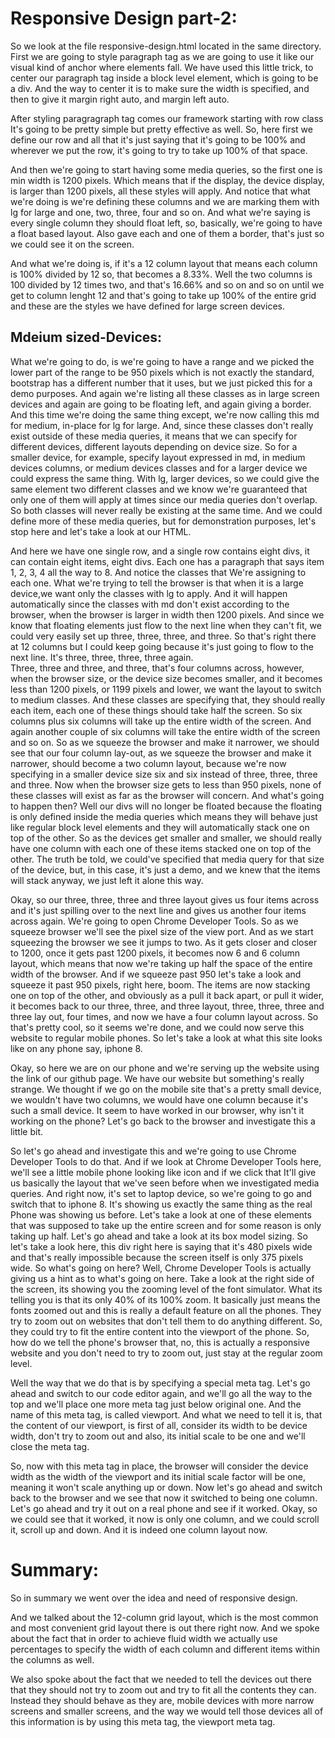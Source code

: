 # Responsive Design part-2:
So we look at the file responsive-design.html located in the same directory.
First we are going to style paragraph tag as we are going to use it like our visual kind of anchor where elements fall. 
We have used this little trick, to center our paragraph tag inside a block level element, which is going to be a div. 
And the way to center it is to make sure the width is specified, and then to give it margin right auto, and margin left auto.

After styling paragragraph tag comes our framework starting with row class
It's going to be pretty simple but pretty effective as well. So, here first we define our row and all that it's just saying that it's going to be 100% and wherever we put the row, it's going to try to take up 100% of that space.

And then we're going to start having some media queries, so the first one is min width is 1200 pixels. 
Which means that if the display, the device display, is larger than 1200 pixels, all these styles will apply.
And notice that what we're doing is we're defining these columns and we are marking them with lg for large and one, two, three, four and so on. 
And what we're saying is every single column they should float left, so, basically, we're going to have a float based layout. Also gave each and one of them a border, that's just so we could see it on the screen.

And what we're doing is, if it's a 12 column layout that means each column is 100% divided by 12 so, that becomes a 8.33%. 
Well the two columns is 100 divided by 12 times two, and that's 16.66% and so on and so on until we get to column lenght 12 and that's going to take up 100% of the entire grid and these are the styles we have defined for large screen devices. 

## Mdeium sized-Devices:
What we're going to do, is we're going to have a range and we picked the lower part of the range to be 950 pixels which is not exactly the standard, bootstrap has a different number that it uses, but we just picked this for a demo purposes. 
And again we're listing all these classes as in large screen devices and again are going to be floating left, and again giving a border. 
And this time we're doing the same thing except, we're now calling this md for medium, in-place for lg for large. 
And, since these classes don't really exist outside of these media queries, it means that we can specify for different devices, different layouts depending on device size. 
So for a smaller device, for example, specify layout expressed in md, in medium devices columns, or medium devices classes and for a larger device we could express the same thing. 
With lg, larger devices, so we could give the same element two different classes and we know we're guaranteed that only one of them will apply at times since our media queries don't overlap. 
So both classes will never really be existing at the same time. And we could define more of these media queries, but for demonstration purposes, let's stop here and let's take a look at our HTML. 

And here we have one single row, and a single row contains eight divs, it can contain eight items, eight divs. Each one has a paragraph that says item 1, 2, 3, 4 all the way to 8. 
And notice the classes that We're assigning to each one. What we're trying to tell the browser is that when it is a large device,we want only the classes with lg to apply. And it will happen automatically since the classes with md don't exist according to the browser, when the browser is larger in width then 1200 pixels. 
And since we know that floating elements just flow to the next line when they can't fit, we could very easily set up three, three, three, and three. 
So that's right there at 12 columns but I could keep going because it's just going to flow to the next line.
It's three, three, three, three again.  
Three, three and three, and three, that's four columns across, however, when the browser size, or the device size becomes smaller, and it becomes less than 1200 pixels, or 1199 pixels and lower, we want the layout to switch to medium classes. 
And these classes are specifying that, they should really each item, each one of these things should take half the screen. 
So six columns plus six columns will take up the entire width of the screen. And again another couple of six columns will take the entire width of the screen and so on. 
So as we squeeze the browser and make it narrower, we should see that our four column lay-out, as we squeeze the browser and make it narrower, should become a two column layout, because we're now specifying in a smaller device size six and six instead of three, three, three and three. 
Now when the browser size gets to less than 950 pixels, none of these classes will exist as far as the browser will concern. And what's going to happen then? 
Well our divs will no longer be floated because the floating is only defined inside the media queries which means they will behave just like regular block level elements and they will automatically stack one on top of the other. 
So as the devices get smaller and smaller, we should really have one column with each one of these items stacked one on top of the other. 
The truth be told, we could've specified that media query for that size of the device, but, in this case, it's just a demo, and we knew that the items will stack anyway, we just left it alone this way. 

Okay, so our three, three, three and three layout gives us four items across and it's just spilling over to the next line and gives us another four items across again. We're going to open Chrome Developer Tools. So as we squeeze browser we'll see the pixel size of the view port. 
And as we start squeezing the browser we see it jumps to two. As it gets closer and closer to 1200, once it gets past 1200 pixels, it becomes now 6 and 6 column layout, which means that now we're taking up half the space of the entire width of the browser. 
And if we squeeze past 950 let's take a look and squeeze it past 950 pixels, right here, boom. The items are now stacking one on top of the other, and obviously as a pull it back apart, or pull it wider, it becomes back to our three, three, and three layout, three, three, three and three lay out, four times, and now we have a four column layout across. 
So that's pretty cool, so it seems we're done, and we could now serve this website to regular mobile phones. So let's take a look at what this site looks like on any phone say, iphone 8.

Okay, so here we are on our phone and we're serving up the website using the link of our github page. 
We have our website but something's really strange. We thought if we go on the mobile site that's a pretty small device, we wouldn't have two columns, we would have one column because it's such a small device. 
It seem to have worked in our browser, why isn't it working on the phone? Let's go back to the browser and investigate this a little bit. 

So let's go ahead and investigate this and we're going to use Chrome Developer Tools to do that. And if we look at Chrome Developer Tools here, we'll see a little mobile phone looking like icon and if we click that It'll give us basically the layout that we've seen before when we investigated media queries. 
And right now, it's set to laptop device, so we're going to go and switch that to iphone 8. 
It's showing us exactly the same thing as the real Phone was showing us before. 
Let's take a look at one of these elements that was supposed to take up the entire screen and for some reason is only taking up half. 
Let's go ahead and take a look at its box model sizing. So let's take a look here, this div right here is saying that it's 480 pixels wide and that's really impossible because the screen itself is only 375 pixels wide. 
So what's going on here? Well, Chrome Developer Tools is actually giving us a hint as to what's going on here. Take a look at the right side of the screen, its showing you the zooming level of the font simulator. 
What its telling you is that its only 40% of its 100% zoom. It basically just means the fonts zoomed out and this is really a default feature on all the phones. 
They try to zoom out on websites that don't tell them to do anything different. So, they could try to fit the entire content into the viewport of the phone. So, how do we tell the phone's browser that, no, this is actually a responsive website and you don't need to try to zoom out, just stay at the regular zoom level. 

Well the way that we do that is by specifying a special meta tag. Let's go ahead and switch to our code editor again, and we'll go all the way to the top and we'll place one more meta tag just below original one. And the name of this meta tag, is called viewport. 
And what we need to tell it is, that the content of our viewport, is first of all, consider its width to be device width, don't try to zoom out and also, its initial scale to be one and we'll close the meta tag. 

So, now with this meta tag in place, the browser will consider the device width as the width of the viewport and its initial scale factor will be one, meaning it won't scale anything up or down. 
Now let's go ahead and switch back to the browser and we see that now it switched to being one column. Let's go ahead and try it out on a real phone and see if it worked. 
Okay, so we could see that it worked, it now is only one column, and we could scroll it, scroll up and down.
And it is indeed one column layout now.

# Summary:
So in summary we went over the idea and need of responsive design. 

And we talked about the 12-column grid layout, which is the most common and most convenient grid layout there is out there right now. 
And we spoke about the fact that in order to achieve fluid width we actually use percentages to specify the width of each column and different items within the columns as well. 

We also spoke about the fact that we needed to tell the devices out there that they should not try to zoom out and try to fit all the contents they can. 
Instead they should behave as they are, mobile devices with more narrow screens and smaller screens, and the way we would tell those devices all of this information is by using this meta tag, the viewport meta tag.